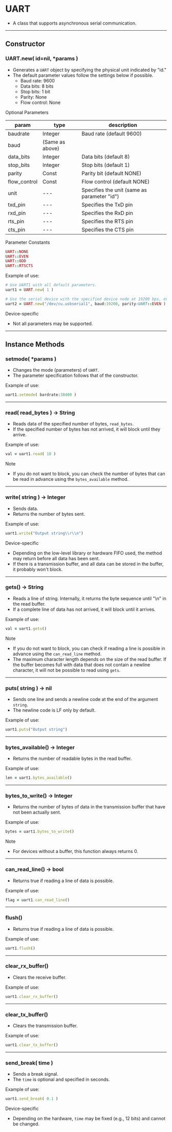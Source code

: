 # UART

- A class that supports asynchronous serial communication.

---

## Constructor


### UART.new( id=nil, *params )

- Generates a `UART` object by specifying the physical unit indicated by "id."
- The default parameter values follow the settings below if possible.
    - Baud rate: 9600
    - Data bits: 8 bits
    - Stop bits: 1 bit
    - Parity: None
    - Flow control: None

Optional Parameters

| param | type | description |
| --- | --- | --- |
| baudrate | Integer | Baud rate (default 9600) |
| baud | (Same as above) |  |
| data_bits | Integer | Data bits (default 8) |
| stop_bits | Integer | Stop bits (default 1) |
| parity | Const | Parity bit (default NONE) |
| flow_control | Const | Flow control (default NONE) |
| unit | --- | Specifies the unit (same as parameter "id") |
| txd_pin | --- | Specifies the TxD pin |
| rxd_pin | --- | Specifies the RxD pin |
| rts_pin | --- | Specifies the RTS pin |
| cts_pin | --- | Specifies the CTS pin |

Parameter Constants

```ruby
UART::NONE
UART::EVEN
UART::ODD
UART::RTSCTS
```

Example of use:

```ruby
# Use UART1 with all default parameters.
uart1 = UART.new( 1 )

# Use the serial device with the specified device node at 19200 bps, even parity.
uart2 = UART.new("/dev/cu.usbserial1", baud:19200, parity:UART::EVEN )
```

Device-specific

- Not all parameters may be supported.

---

## Instance Methods


### setmode( *params )

- Changes the mode (parameters) of `UART`.
- The parameter specification follows that of the constructor.

Example of use:

```ruby
uart1.setmode( bardrate:38400 )
```

---

### read( read_bytes ) -> String

- Reads data of the specified number of bytes, `read_bytes`.
- If the specified number of bytes has not arrived, it will block until they arrive.

Example of use:

```ruby
val = uart1.read( 10 )
```

Note

- If you do not want to block, you can check the number of bytes that can be read in advance using the `bytes_available` method.

---

### write( string ) -> Integer

- Sends data.
- Returns the number of bytes sent.

Example of use:

```ruby
uart1.write("Output string\\r\\n")
```

Device-specific

- Depending on the low-level library or hardware FIFO used, the method may return before all data has been sent.
- If there is a transmission buffer, and all data can be stored in the buffer, it probably won't block.

---

### gets() -> String

- Reads a line of string. Internally, it returns the byte sequence until "\n" in the read buffer.
- If a complete line of data has not arrived, it will block until it arrives.

Example of use:

```ruby
val = uart1.gets()
```

Note

- If you do not want to block, you can check if reading a line is possible in advance using the `can_read_line` method.
- The maximum character length depends on the size of the read buffer. If the buffer becomes full with data that does not contain a newline character, it will not be possible to read using `gets`.

---

### puts( string ) -> nil

- Sends one line and sends a newline code at the end of the argument `string`.
- The newline code is LF only by default.

Example of use:

```ruby
uart1.puts("Output string")
```

---

### bytes_available() -> Integer

- Returns the number of readable bytes in the read buffer.

Example of use:

```ruby
len = uart1.bytes_available()
```

---

### bytes_to_write() -> Integer

- Returns the number of bytes of data in the transmission buffer that have not been actually sent.

Example of use:

```ruby
bytes = uart1.bytes_to_write()
```

Note

- For devices without a buffer, this function always returns 0.

---

### can_read_line() -> bool

- Returns true if reading a line of data is possible.

Example of use:

```ruby
flag = uart1.can_read_line()
```

---

### flush()

- Returns true if reading a line of data is possible.

Example of use:

```ruby
uart1.flush()
```

---

### clear_rx_buffer()

- Clears the receive buffer.

Example of use:

```ruby
uart1.clear_rx_buffer()
```

---

### clear_tx_buffer()

- Clears the transmission buffer.

Example of use:

```ruby
uart1.clear_tx_buffer()
```

---

### send_break( time )

- Sends a break signal.
- The `time` is optional and specified in seconds.

Example of use:

```ruby
uart1.send_break( 0.1 )
```

Device-specific

- Depending on the hardware, `time` may be fixed (e.g., 12 bits) and cannot be changed.
